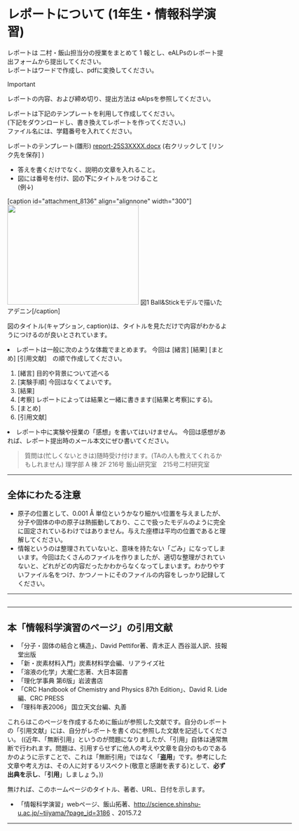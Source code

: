 # レポートについて (1年生・情報科学演習)

レポートは 二村・飯山担当分の授業をまとめて 1 報とし、eALPsのレポート提出フォームから提出してください。  
レポートはワードで作成し、pdfに変換してください。

>[!important]
>レポートの内容、および締め切り、提出方法は eAlpsを参照してください。

レポートは下記のテンプレートを利用して作成してください。  
(下記をダウンロードし、書き換えてレポートを作ってください。)  
ファイル名には、学籍番号を入れてください。  

レポートのテンプレート(雛形) <a href="/files/report-25S3XXXX.docx">report-25S3XXXX.docx</a> (右クリックして [リンク先を保存] )

  
- 答えを書くだけでなく、説明の文章を入れること。
- 図には番号を付け、図の<strong>下</strong>にタイトルをつけること  
(例↓)<a href="http://science.shinshu-u.ac.jp/~tiiyama/wp-content/uploads/2011/07/ethanol.png">
</a>

[caption id="attachment_8136" align="alignnone" width="300"]<a href="http://science.shinshu-u.ac.jp/~tiiyama/wp-content/uploads/2011/07/Adenine-bs2.png"><img class="wp-image-8136 size-medium" src="http://science.shinshu-u.ac.jp/~tiiyama/wp-content/uploads/2011/07/Adenine-bs2-300x228.png" alt="" width="300" height="228" /></a> 図1 Ball&amp;Stickモデルで描いたアデニン[/caption]

図のタイトル(キャプション, caption)は、タイトルを見ただけで内容がわかるようにつけるのが良いとされています。</li>
 	<li>レポートは一般に次のような体裁でまとめます。
今回は [緒言] [結果] [まとめ] [引用文献]　の順で作成してください。
<ol>
 	<li>[緒言] 目的や背景について述べる</li>
 	<li>[実験手順] 今回はなくてよいです。</li>
 	<li>[結果]</li>
 	<li>[考察] レポートによっては結果と一緒に書きます([結果と考察]にする)。</li>
 	<li>[まとめ]</li>
 	<li>[引用文献]</li>
</ol>
</li>
 	<li>レポート中に実験や授業の「感想」を書いてはいけません。
今回は感想があれば、レポート提出時のメール本文にぜひ書いてください。</li>
</ul>
<blockquote>質問は(忙しくないときは)随時受け付けます。(TAの人も教えてくれるかもしれません)
理学部 A 棟 2F 216号 飯山研究室　215号二村研究室</blockquote>

<hr style="width: 650px;" />

<h2>全体にわたる注意</h2>
<ul>
 	<li>原子の位置として、0.001 Å 単位というかなり細かい位置を与えましたが、分子や固体の中の原子は熱振動しており、ここで扱ったモデルのように完全に固定されているわけではありません。与えた座標は平均の位置であると理解してください。</li>
 	<li>情報というのは整理されていないと、意味を持たない「ごみ」になってしまいます。今回はたくさんのファイルを作りましたが、適切な整理がされていないと、どれがどの内容だったかわからなくなってしまいます。わかりやすいファイル名をつけ、かつノートにそのファイルの内容をしっかり記録してください。</li>
</ul>

<hr style="width: 650px;" />

<h2></h2>

<hr style="width: 650px;" />

<h2>本「情報科学演習のページ」の引用文献</h2>
<ul>
 	<li>「分子・固体の結合と構造」、David Pettifor著、青木正人 西谷滋人訳、技報堂出版</li>
 	<li>「新・炭素材料入門」炭素材料学会編、リアライズ社</li>
 	<li>「溶液の化学」大瀧仁志著、大日本図書</li>
 	<li>「理化学事典 第6版」岩波書店</li>
 	<li>「CRC Handbook of Chemistry and Physics 87th Edition」、David R. Lide 編、CRC PRESS</li>
 	<li>「理科年表2006」 国立天文台編、丸善</li>
</ul>
これらはこのページを作成するために飯山が参照した文献です。自分のレポートの「引用文献」には、自分がレポートを書くのに参照した文献を記述してください。 ((近年、「無断引用」というのが問題になりましたが、「引用」自体は通常無断で行われます。問題は、引用すらせずに他人の考えや文章を自分のものであるかのように示すことで、これは「無断引用」ではなく「<strong>盗用</strong>」です。参考にした文章や考え方は、その人に対するリスペクト(敬意と感謝を表する)として、<strong>必ず出典を示し</strong>、「<strong>引用</strong>」しましょう。))

無ければ、このホームページのタイトル、著者、URL、日付を示します。
<ul>
 	<li>「情報科学演習」webページ、飯山拓著、<a href="http://science.shinshu-u.ac.jp/~tiiyama/?page_id=3186">http://science.shinshu-u.ac.jp/~tiiyama/?page_id=3186</a> 、2015.7.2</li>
</ul>

<hr style="width: 650px;" width="650" />
